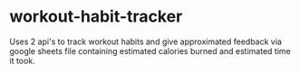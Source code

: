 # workout-habit-tracker
Uses 2 api's to track workout habits and give approximated feedback via google sheets file containing estimated calories burned and estimated time it took. 
